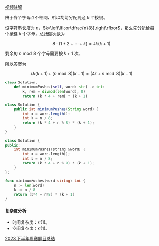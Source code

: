 [视频讲解](https://www.bilibili.com/video/BV1Q5411C7mN/)

由于各个字母互不相同，所以均匀分配到这 $8$ 个按键。

设字符串长度为 $n$，$k=\left\lfloor\dfrac{n}{8}\right\rfloor$，那么先分配给每个按键 $k$ 个字母，总按键次数为

$$
8\cdot(1+2+\cdots + k) = 4k(k+1)
$$

剩余的 $n\bmod 8$ 个字母需要按 $k+1$ 次。

所以答案为

$$
4k(k+1) + (n\bmod 8)(k+1) = (4k + n\bmod 8)(k+1)
$$

```py [sol-Python3]
class Solution:
    def minimumPushes(self, word: str) -> int:
        k, rem = divmod(len(word), 8)
        return (k * 4 + rem) * (k + 1)
```

```java [sol-Java]
class Solution {
    public int minimumPushes(String word) {
        int n = word.length();
        int k = n / 8;
        return (k * 4 + n % 8) * (k + 1);
    }
}
```

```cpp [sol-C++]
class Solution {
public:
    int minimumPushes(string &word) {
        int n = word.length();
        int k = n / 8;
        return (k * 4 + n % 8) * (k + 1);
    }
};
```

```go [sol-Go]
func minimumPushes(word string) int {
	n := len(word)
	k := n / 8
	return (k*4 + n%8) * (k + 1)
}
```

#### 复杂度分析

- 时间复杂度：$\mathcal{O}(1)$。
- 空间复杂度：$\mathcal{O}(1)$。

[2023 下半年周赛题目总结](https://leetcode.cn/circle/discuss/lUu0KB/)
